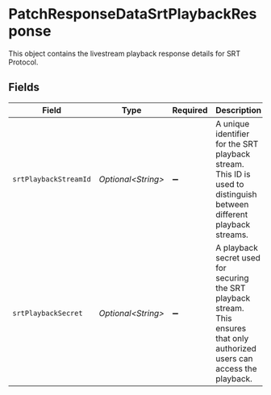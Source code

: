 # PatchResponseDataSrtPlaybackResponse

This object contains the livestream playback response details for SRT Protocol.


## Fields

| Field                                                                                                                         | Type                                                                                                                          | Required                                                                                                                      | Description                                                                                                                   |
| ----------------------------------------------------------------------------------------------------------------------------- | ----------------------------------------------------------------------------------------------------------------------------- | ----------------------------------------------------------------------------------------------------------------------------- | ----------------------------------------------------------------------------------------------------------------------------- |
| `srtPlaybackStreamId`                                                                                                         | *Optional\<String>*                                                                                                           | :heavy_minus_sign:                                                                                                            | A unique identifier for the SRT playback stream. This ID is used to distinguish between different playback streams.           |
| `srtPlaybackSecret`                                                                                                           | *Optional\<String>*                                                                                                           | :heavy_minus_sign:                                                                                                            | A playback secret used for securing the SRT playback stream. This ensures that only authorized users can access the playback. |